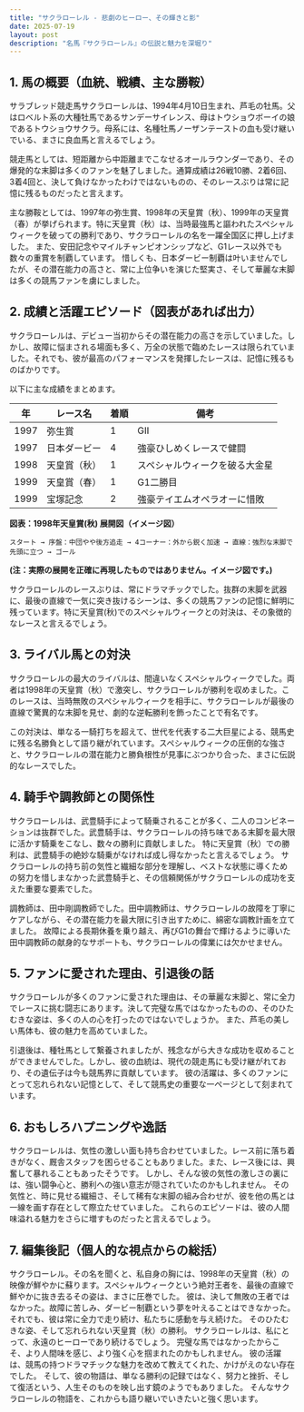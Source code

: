```yaml
---
title: "サクラローレル - 悲劇のヒーロー、その輝きと影"
date: 2025-07-19
layout: post
description: "名馬『サクラローレル』の伝説と魅力を深堀り"
---
```


## 1. 馬の概要（血統、戦績、主な勝鞍）

サラブレッド競走馬サクラローレルは、1994年4月10日生まれ、芦毛の牡馬。父はロベルト系の大種牡馬であるサンデーサイレンス、母はトウショウボーイの娘であるトウショウサクラ。母系には、名種牡馬ノーザンテーストの血も受け継いでいる、まさに良血馬と言えるでしょう。  

競走馬としては、短距離から中距離までこなせるオールラウンダーであり、その爆発的な末脚は多くのファンを魅了しました。通算成績は26戦10勝、2着6回、3着4回と、決して負けなかったわけではないものの、そのレースぶりは常に記憶に残るものだったと言えます。

主な勝鞍としては、1997年の弥生賞、1998年の天皇賞（秋）、1999年の天皇賞（春）が挙げられます。特に天皇賞（秋）は、当時最強馬と謳われたスペシャルウィークを破っての勝利であり、サクラローレルの名を一躍全国区に押し上げました。  また、安田記念やマイルチャンピオンシップなど、G1レース以外でも数々の重賞を制覇しています。  惜しくも、日本ダービー制覇は叶いませんでしたが、その潜在能力の高さと、常に上位争いを演じた堅実さ、そして華麗な末脚は多くの競馬ファンを虜にしました。


## 2. 成績と活躍エピソード（図表があれば出力）

サクラローレルは、デビュー当初からその潜在能力の高さを示していました。しかし、故障に悩まされる場面も多く、万全の状態で臨めたレースは限られていました。それでも、彼が最高のパフォーマンスを発揮したレースは、記憶に残るものばかりです。

以下に主な成績をまとめます。

| 年 | レース名           | 着順 | 備考                               |
|---|--------------------|-----|------------------------------------|
| 1997 | 弥生賞             | 1   | GII                               |
| 1997 | 日本ダービー         | 4   | 強豪ひしめくレースで健闘             |
| 1998 | 天皇賞（秋）       | 1   | スペシャルウィークを破る大金星       |
| 1999 | 天皇賞（春）       | 1   | G1二勝目                             |
| 1999 | 宝塚記念           | 2   | 強豪テイエムオペラオーに惜敗         |


**図表：1998年天皇賞(秋) 展開図（イメージ図）**

```
スタート → 序盤：中団やや後方追走 → 4コーナー：外から鋭く加速 → 直線：強烈な末脚で先頭に立つ → ゴール
```

**(注：実際の展開を正確に再現したものではありません。イメージ図です。)**

サクラローレルのレースぶりは、常にドラマチックでした。抜群の末脚を武器に、最後の直線で一気に突き抜けるシーンは、多くの競馬ファンの記憶に鮮明に残っています。特に天皇賞(秋)でのスペシャルウィークとの対決は、その象徴的なレースと言えるでしょう。


## 3. ライバル馬との対決

サクラローレルの最大のライバルは、間違いなくスペシャルウィークでした。両者は1998年の天皇賞（秋）で激突し、サクラローレルが勝利を収めました。このレースは、当時無敗のスペシャルウィークを相手に、サクラローレルが最後の直線で驚異的な末脚を見せ、劇的な逆転勝利を飾ったことで有名です。

この対決は、単なる一騎打ちを超えて、世代を代表する二大巨星による、競馬史に残る名勝負として語り継がれています。スペシャルウィークの圧倒的な強さと、サクラローレルの潜在能力と勝負根性が見事にぶつかり合った、まさに伝説的なレースでした。


## 4. 騎手や調教師との関係性

サクラローレルは、武豊騎手によって騎乗されることが多く、二人のコンビネーションは抜群でした。武豊騎手は、サクラローレルの持ち味である末脚を最大限に活かす騎乗をこなし、数々の勝利に貢献しました。  特に天皇賞（秋）での勝利は、武豊騎手の絶妙な騎乗がなければ成し得なかったと言えるでしょう。  サクラローレルの持ち前の気性と繊細な部分を理解し、ベストな状態に導くための努力を惜しまなかった武豊騎手と、その信頼関係がサクラローレルの成功を支えた重要な要素でした。

調教師は、田中剛調教師でした。田中調教師は、サクラローレルの故障を丁寧にケアしながら、その潜在能力を最大限に引き出すために、綿密な調教計画を立てました。  故障による長期休養を乗り越え、再びG1の舞台で輝けるように導いた田中調教師の献身的なサポートも、サクラローレルの偉業には欠かせません。


## 5. ファンに愛された理由、引退後の話

サクラローレルが多くのファンに愛された理由は、その華麗な末脚と、常に全力でレースに挑む闘志にあります。決して完璧な馬ではなかったものの、そのひたむきな姿は、多くの人の心を打ったのではないでしょうか。  また、芦毛の美しい馬体も、彼の魅力を高めていました。

引退後は、種牡馬として繋養されましたが、残念ながら大きな成功を収めることができませんでした。しかし、彼の血統は、現代の競走馬にも受け継がれており、その遺伝子は今も競馬界に貢献しています。  彼の活躍は、多くのファンにとって忘れられない記憶として、そして競馬史の重要な一ページとして刻まれています。


## 6. おもしろハプニングや逸話

サクラローレルは、気性の激しい面も持ち合わせていました。レース前に落ち着きがなく、厩舎スタッフを困らせることもありました。また、レース後には、興奮して暴れることもあったそうです。  しかし、そんな彼の気性の激しさの裏には、強い闘争心と、勝利への強い意志が隠されていたのかもしれません。  その気性と、時に見せる繊細さ、そして稀有な末脚の組み合わせが、彼を他の馬とは一線を画す存在として際立たせていました。  これらのエピソードは、彼の人間味溢れる魅力をさらに増すものだったと言えるでしょう。


## 7. 編集後記（個人的な視点からの総括）

サクラローレル。その名を聞くと、私自身の胸には、1998年の天皇賞（秋）の映像が鮮やかに蘇ります。スペシャルウィークという絶対王者を、最後の直線で鮮やかに抜き去るその姿は、まさに圧巻でした。  彼は、決して無敗の王者ではなかった。故障に苦しみ、ダービー制覇という夢を叶えることはできなかった。  それでも、彼は常に全力で走り続け、私たちに感動を与え続けた。  そのひたむきな姿、そして忘れられない天皇賞（秋）の勝利。  サクラローレルは、私にとって、永遠のヒーローであり続けるでしょう。  完璧な馬ではなかったからこそ、より人間味を感じ、より強く心を掴まれたのかもしれません。  彼の活躍は、競馬の持つドラマチックな魅力を改めて教えてくれた、かけがえのない存在でした。  そして、彼の物語は、単なる勝利の記録ではなく、努力と挫折、そして復活という、人生そのものを映し出す鏡のようでもありました。  そんなサクラローレルの物語を、これからも語り継いでいきたいと強く思います。
